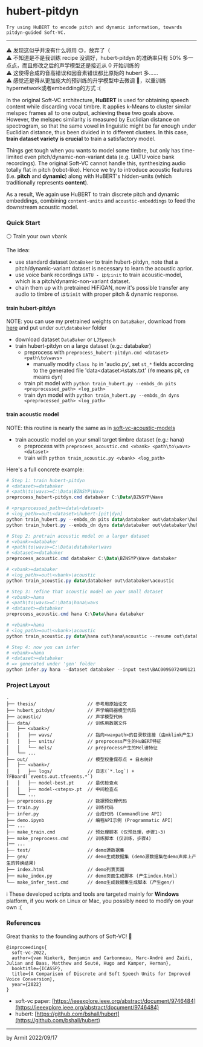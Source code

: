 # hubert-pitdyn

    Try using HuBERT to encode pitch and dynamic information, towards pitdyn-guided Soft-VC.

----

⚠ 发现这似乎并没有什么卵用 😓，放弃了（  
⚠ 不知道是不是我训练 recipe 没调好，hubert-pitdyn 的准确率只有 50% 多一点点，而且修改之后的声学模型还是接近从 0 开始训练的  
⚠ 这使得合成的音高错误和因音素错误都比原始的 hubert 多……  
⚠ 感觉还是得从更加庞大的预训练的升学模型中去微调 🤔，以重训练hypernetwork或者embedding的方式 :(  

In the original Soft-VC architecture, **HuBERT** is used for obtaining speech content while discarding vocal timbre.  It applies k-Means to cluster similar melspec frames all to one output, achieving these two goals above.  However, the melspec similarity is measured by Euclidian distance on spectrogram,  so that the same vowel in linguistic might be far enough under Euclidian distance, thus been divided in to different clusters.  In this case, **train dataset variety is crucial** to train a satisfactory model.  

Things get tough when you wants to model some timbre, but only has time-limited even pitch/dynamic-non-variant data (e.g. UATU voice bank recordings).  The original Soft-VC cannot handle this, synthesizing audio totally flat in pitch (robot-like).  Hence we try to introduce acoustic features (i.e. **pitch** and **dynamic**) along with HuBERT's hidden-units (which traditionally represents **content**).  

As a result, We again use HuBERT to train discrete pitch and dynamic embeddings, combining `content-units` and `acoustic-embeddings` to feed the downstream acoustic model.

### Quick Start

⚪ Train your own vbank

The idea:

  - use standard dataset `DataBaker` to train hubert-pitdyn, note that a pitch/dynamic-variant dataset is necessary to learn the acoustic aprior. 
  - use voice bank recordings `UATU - はなinit` to train acoustic-model, which is a pitch/dynamic-non-variant dataset. 
  - chain them up with pretrained HiFiGAN, now it's possible transfer any audio to timbre of  `はなinit` with proper pitch & dynamic response.

#### train hubert-pitdyn

NOTE: you can use my pretrained weights on `DataBaker`, download from [here]() and put under `out\databaker` folder

- download dataset `DataBaker` or `LJSpeech`
- train hubert-pitdyn on a large dataset (e.g.: databaker)
  - preprocess with `preprocess_hubert-pitdyn.cmd <dataset> <path\to\wavs>`
    - manually modify `class hp` in 'audio.py', set `st_*` fields according to the generated file 'data\<dataset>\stats.txt' (`f0` means pit, `c0` means dyn)
  - train pit model with `python train_hubert.py --embds_dn pits <preprocessed_path> <log_path>`
  - train dyn model with `python train_hubert.py --embds_dn dyns <preprocessed_path> <log_path>`

#### train acoustic model

NOTE: this routine is nearly the same as in [soft-vc-acoustic-models](https://github.com/Kahsolt/soft-vc-acoustic-models)

- train acoustic model on your small target timbre dataset (e.g.: hana)
  - preprocess with `preprocess_acoustic.cmd <vbank> <path\to\wavs> <dataset>`
  - train with `python train_acoustic.py <vbank> <log_path>`

Here's a full concrete example:

```powershell
# Step 1: train hubert-pitdyn
# <dataset>=databaker
# <path\to\wavs>=C:\Data\BZNSYP\Wave
preprocess_hubert-pitdyn.cmd databaker C:\Data\BZNSYP\Wave

# <preprocessed_path>=data\<dataset>
# <log_path>=out\<dataset>\hubert-[pit|dyn]
python train_hubert.py --embds_dn pits data\databaker out\databaker\hubert-pit
python train_hubert.py --embds_dn dyns data\databaker out\databaker\hubert-dyn

# Step 2: pretrain acoustic model on a larger dataset
# <vbank>=databaker
# <path\to\wavs>=C:\Data\databaker\wavs
# <dataset>=databaker
preprocess_acoustic.cmd databaker C:\Data\BZNSYP\Wave databaker

# <vbank>=databaker
# <log_path>=out\<vbank>\acoustic
python train_acoustic.py data\databaker out\databaker\acoustic

# Step 3: refine that acoustic model on your small dataset
# <vbank>=hana
# <path\to\wavs>=C:\Data\hana\wavs
# <dataset>=databaker
preprocess_acoustic.cmd hana C:\Data\hana databaker

# <vbank>=hana
# <log_path>=out\<vbank>\acoustic
python train_acoustic.py data\hana out\hana\acoustic --resume out\databaker\acoustic\model-best.pt --refine

# Step 4: now you can infer
# <vbank>=hana
# <dataset>=databaker
# => generated under 'gen' folder
python infer.py hana --dataset databaker --input test\BAC009S0724W0121.wav
```

### Project Layout

```
.
├── thesis/                   // 参考用原始论文
├── hubert_pitdyn/            // 声学编码器模型代码
├── acoustic/                 // 声学模型代码
├── data/                     // 训练用数据文件
│   ├── <vbank>/
│   │   ├── wavs/             // 指向<wavpath>的目录软连接 (由mklink产生)
│   │   ├── units/            // preprocess产生的HuBERT特征
│   │   └── mels/             // preprocess产生的Mel谱特征
│   └── ...
├── out/                      // 模型权重保存点 + 日志统计
│   ├── <vbank>/
│   │   ├── logs/             // 日志(`*.log`) + TFBoard(`events.out.tfevents.*`)
│   │   ├── model-best.pt     // 最优检查点
│   │   ├── model-<steps>.pt  // 中间检查点
│   └── ...
├── preprocess.py             // 数据预处理代码
├── train.py                  // 训练代码
├── infer.py                  // 合成代码 (Commandline API)
├── demo.ipynb                // 编程API示例 (Programmatic API)
|── ...
├── make_train.cmd            // 预处理脚本 (仅预处理，步骤1~3)
├── make_preprocess.cmd       // 训练脚本 (仅训练，步骤4)
|── ...
├── test/                     // demo源数据集
├── gen/                      // demo生成数据集 (demo源数据集在demo声库上产生的转换结果)
├── index.html                // demo列表页面
├── make_index.py             // demo页面生成脚本 (产生index.html)
└── make_infer_test.cmd       // demo生成数据集生成脚本 (产生gen/)
```

ℹ️ These developed scripts and tools are targeted mainly for **Windows** platform, if you work on Linux or Mac, you possibly need to modify on your own :(

### References

Great thanks to the founding authors of Soft-VC! :lollipop:

```
@inproceedings{
  soft-vc-2022,
  author={van Niekerk, Benjamin and Carbonneau, Marc-André and Zaïdi, Julian and Baas, Matthew and Seuté, Hugo and Kamper, Herman},
  booktitle={ICASSP}, 
  title={A Comparison of Discrete and Soft Speech Units for Improved Voice Conversion}, 
  year={2022}
}
```

- soft-vc paper: [https://ieeexplore.ieee.org/abstract/document/9746484](https://ieeexplore.ieee.org/abstract/document/9746484)
- hubert: [https://github.com/bshall/hubert](https://github.com/bshall/hubert)

----

by Armit
2022/09/17 
